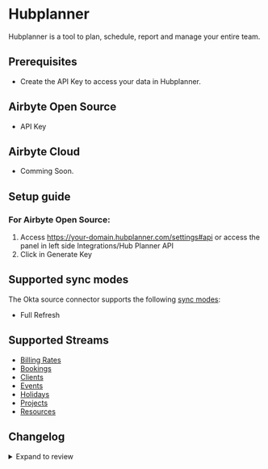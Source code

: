 # Hubplanner

Hubplanner is a tool to plan, schedule, report and manage your entire team.

## Prerequisites

- Create the API Key to access your data in Hubplanner.

## Airbyte Open Source

- API Key

## Airbyte Cloud

- Comming Soon.

## Setup guide

### For Airbyte Open Source:

1. Access https://your-domain.hubplanner.com/settings#api or access the panel in left side Integrations/Hub Planner API
2. Click in Generate Key

## Supported sync modes

The Okta source connector supports the following [sync modes](https://docs.airbyte.com/cloud/core-concepts#connection-sync-modes):

- Full Refresh

## Supported Streams

- [Billing Rates](https://github.com/hubplanner/API/blob/master/Sections/billingrate.md)
- [Bookings](https://github.com/hubplanner/API/blob/master/Sections/bookings.md)
- [Clients](https://github.com/hubplanner/API/blob/master/Sections/clients.md)
- [Events](https://github.com/hubplanner/API/blob/master/Sections/events.md)
- [Holidays](https://github.com/hubplanner/API/blob/master/Sections/holidays.md)
- [Projects](https://github.com/hubplanner/API/blob/master/Sections/project.md)
- [Resources](https://github.com/hubplanner/API/blob/master/Sections/resource.md)

## Changelog

<details>
  <summary>Expand to review</summary>

| Version | Date | Pull Request | Subject |
| :------ | :--- | :----------- | :------ |
| 0.3.11 | 2025-02-15 | [53805](https://github.com/airbytehq/airbyte/pull/53805) | Update dependencies |
| 0.3.10 | 2025-02-08 | [53253](https://github.com/airbytehq/airbyte/pull/53253) | Update dependencies |
| 0.3.9 | 2025-02-01 | [52716](https://github.com/airbytehq/airbyte/pull/52716) | Update dependencies |
| 0.3.8 | 2025-01-25 | [51846](https://github.com/airbytehq/airbyte/pull/51846) | Update dependencies |
| 0.3.7 | 2025-01-11 | [51142](https://github.com/airbytehq/airbyte/pull/51142) | Update dependencies |
| 0.3.6 | 2024-12-28 | [50623](https://github.com/airbytehq/airbyte/pull/50623) | Update dependencies |
| 0.3.5 | 2024-12-21 | [50075](https://github.com/airbytehq/airbyte/pull/50075) | Update dependencies |
| 0.3.4 | 2024-12-14 | [49617](https://github.com/airbytehq/airbyte/pull/49617) | Update dependencies |
| 0.3.3 | 2024-12-12 | [48239](https://github.com/airbytehq/airbyte/pull/48239) | Update dependencies |
| 0.3.2 | 2024-10-29 | [47738](https://github.com/airbytehq/airbyte/pull/47738) | Update dependencies |
| 0.3.1 | 2024-10-28 | [47511](https://github.com/airbytehq/airbyte/pull/47511) | Update dependencies |
| 0.3.0 | 2024-08-22 | [44569](https://github.com/airbytehq/airbyte/pull/44569) | Refactor connector to manifest-only format |
| 0.2.12 | 2024-08-17 | [43903](https://github.com/airbytehq/airbyte/pull/43903) | Update dependencies |
| 0.2.11 | 2024-08-10 | [43511](https://github.com/airbytehq/airbyte/pull/43511) | Update dependencies |
| 0.2.10 | 2024-08-03 | [43082](https://github.com/airbytehq/airbyte/pull/43082) | Update dependencies |
| 0.2.9 | 2024-07-27 | [42692](https://github.com/airbytehq/airbyte/pull/42692) | Update dependencies |
| 0.2.8 | 2024-07-20 | [42256](https://github.com/airbytehq/airbyte/pull/42256) | Update dependencies |
| 0.2.7 | 2024-07-13 | [41840](https://github.com/airbytehq/airbyte/pull/41840) | Update dependencies |
| 0.2.6 | 2024-07-10 | [41455](https://github.com/airbytehq/airbyte/pull/41455) | Update dependencies |
| 0.2.5 | 2024-07-06 | [40967](https://github.com/airbytehq/airbyte/pull/40967) | Update dependencies |
| 0.2.4 | 2024-06-25 | [40397](https://github.com/airbytehq/airbyte/pull/40397) | Update dependencies |
| 0.2.3 | 2024-06-22 | [40015](https://github.com/airbytehq/airbyte/pull/40015) | Update dependencies |
| 0.2.2 | 2024-06-06 | [39164](https://github.com/airbytehq/airbyte/pull/39164) | [autopull] Upgrade base image to v1.2.2 |
| 0.2.1 | 2024-05-20 | [38417](https://github.com/airbytehq/airbyte/pull/38417) | [autopull] base image + poetry + up_to_date |

| 0.2.0 | 2021-09-31 | [29311](https://github.com/airbytehq/airbyte/pull/29311) | Migrated to LowCode CDK |
| 0.1.0 | 2021-08-10 | [12145](https://github.com/airbytehq/airbyte/pull/12145) | Initial Release |

</details>

